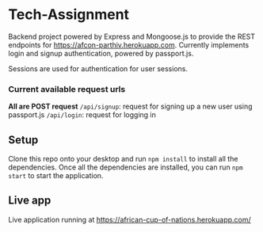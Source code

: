 # Tech-Assignment
Backend project powered by Express and Mongoose.js to provide the REST endpoints for https://afcon-parthiv.herokuapp.com. Currently implements login and signup authentication, powered by passport.js.

Sessions are used for authentication for user sessions.

### Current available request urls
**All are POST request**
`/api/signup`: request for signing up a new user using passport.js
`/api/login`: request for logging in

## Setup
Clone this repo onto your desktop and run `npm install` to install all the dependencies.
Once all the dependencies are installed, you can run `npm start` to start the application.

## Live app
Live application running at https://african-cup-of-nations.herokuapp.com/
